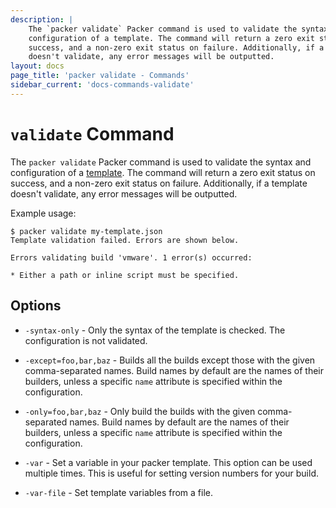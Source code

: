 ```yaml
---
description: |
    The `packer validate` Packer command is used to validate the syntax and
    configuration of a template. The command will return a zero exit status on
    success, and a non-zero exit status on failure. Additionally, if a template
    doesn't validate, any error messages will be outputted.
layout: docs
page_title: 'packer validate - Commands'
sidebar_current: 'docs-commands-validate'
---
```


# `validate` Command

The `packer validate` Packer command is used to validate the syntax and
configuration of a [template](/docs/templates/index.html). The command will
return a zero exit status on success, and a non-zero exit status on failure.
Additionally, if a template doesn't validate, any error messages will be
outputted.

Example usage:

``` text
$ packer validate my-template.json
Template validation failed. Errors are shown below.

Errors validating build 'vmware'. 1 error(s) occurred:

* Either a path or inline script must be specified.
```

## Options

-   `-syntax-only` - Only the syntax of the template is checked. The
    configuration is not validated.

-   `-except=foo,bar,baz` - Builds all the builds except those with the given
    comma-separated names. Build names by default are the names of their
    builders, unless a specific `name` attribute is specified within the
    configuration.

-   `-only=foo,bar,baz` - Only build the builds with the given comma-separated
    names. Build names by default are the names of their builders, unless a
    specific `name` attribute is specified within the configuration.

-   `-var` - Set a variable in your packer template. This option can be used
    multiple times. This is useful for setting version numbers for your build.

-   `-var-file` - Set template variables from a file.
